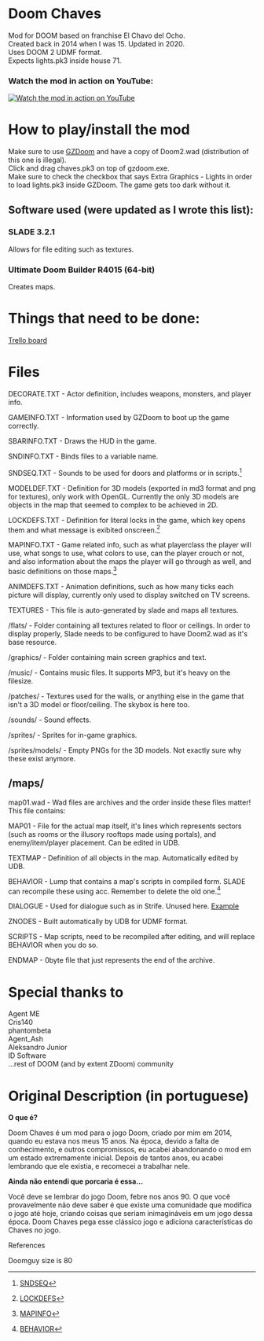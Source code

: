 # Doom Chaves
Mod for DOOM based on franchise El Chavo del Ocho.  
Created back in 2014 when I was 15. Updated in 2020.  
Uses DOOM 2 UDMF format.  
Expects lights.pk3 inside house 71.  

### Watch the mod in action on YouTube:
[![Watch the mod in action on YouTube](https://img.youtube.com/vi/fmqVgwJOd34/0.jpg)](https://youtu.be/fmqVgwJOd34)



# How to play/install the mod
Make sure to use [GZDoom](https://zdoom.org/downloads) and have a copy of Doom2.wad (distribution of this one is illegal).  
Click and drag chaves.pk3 on top of gzdoom.exe.  
Make sure to check the checkbox that says Extra Graphics - Lights in order to load lights.pk3 inside GZDoom. The game gets too dark without it.

## Software used (were updated as I wrote this list):
### SLADE 3.2.1

Allows for file editing such as textures.

### Ultimate Doom Builder R4015 (64-bit)

Creates maps.

# Things that need to be done:
[Trello board](https://trello.com/b/zAKgRyzS/doom-chaves)

# Files
DECORATE.TXT - Actor definition, includes weapons, monsters, and player info.

GAMEINFO.TXT - Information used by GZDoom to boot up the game correctly.

SBARINFO.TXT - Draws the HUD in the game.

SNDINFO.TXT - Binds files to a variable name.

SNDSEQ.TXT - Sounds to be used for doors and platforms or in scripts.[^1]

MODELDEF.TXT - Definition for 3D models (exported in md3 format and png for textures), only work with OpenGL. Currently the only 3D models are objects in the map that seemed to complex to be achieved in 2D.

LOCKDEFS.TXT - Definition for literal locks in the game, which key opens them and what message is exibited onscreen.[^2]

MAPINFO.TXT - Game related info, such as what playerclass the player will use, what songs to use, what colors to use, can the player crouch or not, and also information about the maps the player will go through as well, and basic definitions on those maps.[^3]

ANIMDEFS.TXT - Animation definitions, such as how many ticks each picture will display, currently only used to display switched on TV screens.

TEXTURES - This file is auto-generated by slade and maps all textures.

/flats/ - Folder containing all textures related to floor or ceilings. In order to display properly, Slade needs to be configured to have Doom2.wad as it's base resource.

/graphics/ - Folder containing main screen graphics and text.

/music/ - Contains music files. It supports MP3, but it's heavy on the filesize.

/patches/ - Textures used for the walls, or anything else in the game that isn't a 3D model or floor/ceiling. The skybox is here too.

/sounds/ - Sound effects.

/sprites/ - Sprites for in-game graphics.

/sprites/models/ - Empty PNGs for the 3D models. Not exactly sure why these exist anymore.

## /maps/
map01.wad - Wad files are archives and the order inside these files matter! This file contains:

MAP01 - File for the actual map itself, it's lines which represents sectors (such as rooms or the illusory rooftops made using portals), and enemy/item/player placement. Can be edited in UDB.

TEXTMAP - Definition of all objects in the map. Automatically edited by UDB.

BEHAVIOR - Lump that contains a map's scripts in compiled form. SLADE can recompile these using acc. Remember to delete the old one.[^4]

DIALOGUE - Used for dialogue such as in Strife. Unused here. [Example](https://youtu.be/WjxJbo9jHFo?t=259)

ZNODES - Built automatically by UDB for UDMF format.

SCRIPTS - Map scripts, need to be recompiled after editing, and will replace BEHAVIOR when you do so.

ENDMAP - 0byte file that just represents the end of the archive.

# Special thanks to
Agent ME  
Cris140  
phantombeta  
Agent_Ash  
Aleksandro Junior  
ID Software  
...rest of DOOM (and by extent ZDoom) community

# Original Description (in portuguese)
**O que é?**

Doom Chaves é um mod para o jogo Doom, criado por mim em 2014, quando eu estava nos meus 15 anos. Na época, devido a falta de conhecimento, e outros compromissos, eu acabei abandonando o mod em um estado extremamente inicial. Depois de tantos anos, eu acabei lembrando que ele existia, e recomecei a trabalhar nele. 

**Ainda não entendi que porcaria é essa...**

Você deve se lembrar do jogo Doom, febre nos anos 90. O que você provavelmente não deve saber é que existe uma comunidade que modifica o jogo até hoje, criando coisas que seriam inimagináveis em um jogo dessa época. Doom Chaves pega esse clássico jogo e adiciona características do Chaves no jogo.

References
[^1]: [SNDSEQ](https://zdoom.org/wiki/SNDSEQ)
[^2]: [LOCKDEFS](https://zdoom.org/wiki/LOCKDEFS)
[^3]: [MAPINFO](https://zdoom.org/wiki/MAPINFO)
[^4]: [BEHAVIOR](https://zdoom.org/wiki/BEHAVIOR)  

Doomguy size is 80
